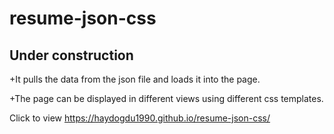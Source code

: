 # resume-json-css

## Under construction


+It pulls the data from the json file and loads it into the page.

+The page can be displayed in different views using different css templates.

Click to view https://haydogdu1990.github.io/resume-json-css/
